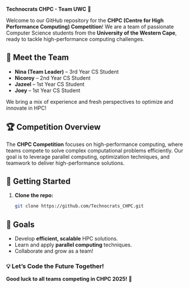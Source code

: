 **Technocrats CHPC - Team UWC** 🚀  

Welcome to our GitHub repository for the **CHPC (Centre for High Performance Computing) Competition**! We are a team of passionate Computer Science students from the **University of the Western Cape**, ready to tackle high-performance computing challenges.  

## 👥 Meet the Team  

- **Nina (Team Leader)** – 3rd Year CS Student  
- **Nicoroy** – 2nd Year CS Student  
- **Jazeel** – 1st Year CS Student  
- **Joey** – 1st Year CS Student  

We bring a mix of experience and fresh perspectives to optimize and innovate in HPC!  

## 🏆 Competition Overview  
The **CHPC Competition** focuses on high-performance computing, where teams compete to solve complex computational problems efficiently. Our goal is to leverage parallel computing, optimization techniques, and teamwork to deliver high-performance solutions.

## 🚀 Getting Started  
1. **Clone the repo:**  
   ```bash  
   git clone https://github.com/Technocrats_CHPC.git  
   ```
   
## 📌 Goals  
- Develop **efficient, scalable** HPC solutions.  
- Learn and apply **parallel computing** techniques.  
- Collaborate and grow as a team! 


### 💡 Let’s Code the Future Together!  
**Good luck to all teams competing in CHPC 2025!** 🎉
